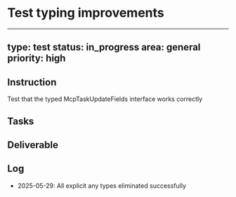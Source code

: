 # Test typing improvements

---
type: test
status: in_progress
area: general
priority: high
---


## Instruction
Test that the typed McpTaskUpdateFields interface works correctly

## Tasks

## Deliverable

## Log
- 2025-05-29: All explicit any types eliminated successfully
